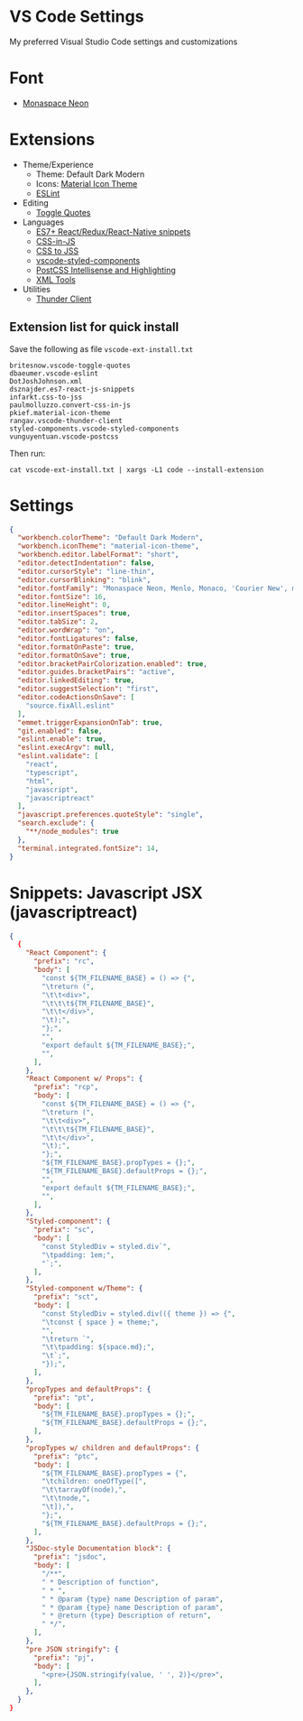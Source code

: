 # VS Code Settings
 
My preferred Visual Studio Code settings and customizations

# Font
* [Monaspace Neon](https://github.com/githubnext/monaspace)

# Extensions
* Theme/Experience
  * Theme: Default Dark Modern
  * Icons: [Material Icon Theme](https://marketplace.visualstudio.com/items?itemName=PKief.material-icon-theme)
  * [ESLint](https://marketplace.visualstudio.com/items?itemName=dbaeumer.vscode-eslint)
* Editing
  * [Toggle Quotes](https://marketplace.visualstudio.com/items?itemName=BriteSnow.vscode-toggle-quotes)
* Languages
  * [ES7+ React/Redux/React-Native snippets](https://marketplace.visualstudio.com/items?itemName=dsznajder.es7-react-js-snippets)
  * [CSS-in-JS](https://marketplace.visualstudio.com/items?itemName=paulmolluzzo.convert-css-in-js)
  * [CSS to JSS](https://marketplace.visualstudio.com/items?itemName=infarkt.css-to-jss)
  * [vscode-styled-components](https://marketplace.visualstudio.com/items?itemName=styled-components.vscode-styled-components)
  * [PostCSS Intellisense and Highlighting](https://marketplace.visualstudio.com/items?itemName=vunguyentuan.vscode-postcss)
  * [XML Tools](https://marketplace.visualstudio.com/items?itemName=DotJoshJohnson.xml)
* Utilities
  * [Thunder Client](https://marketplace.visualstudio.com/items?itemName=rangav.vscode-thunder-client)

## Extension list for quick install
Save the following as file `vscode-ext-install.txt`
```
britesnow.vscode-toggle-quotes
dbaeumer.vscode-eslint
DotJoshJohnson.xml
dsznajder.es7-react-js-snippets
infarkt.css-to-jss
paulmolluzzo.convert-css-in-js
pkief.material-icon-theme
rangav.vscode-thunder-client
styled-components.vscode-styled-components
vunguyentuan.vscode-postcss
```
Then run:
```
cat vscode-ext-install.txt | xargs -L1 code --install-extension
```

# Settings
```json
{
  "workbench.colorTheme": "Default Dark Modern",
  "workbench.iconTheme": "material-icon-theme",
  "workbench.editor.labelFormat": "short",
  "editor.detectIndentation": false,
  "editor.cursorStyle": "line-thin",
  "editor.cursorBlinking": "blink",
  "editor.fontFamily": "Monaspace Neon, Menlo, Monaco, 'Courier New', monospace",
  "editor.fontSize": 16,
  "editor.lineHeight": 0,
  "editor.insertSpaces": true,
  "editor.tabSize": 2,
  "editor.wordWrap": "on",
  "editor.fontLigatures": false,
  "editor.formatOnPaste": true,
  "editor.formatOnSave": true,
  "editor.bracketPairColorization.enabled": true,
  "editor.guides.bracketPairs": "active",
  "editor.linkedEditing": true,
  "editor.suggestSelection": "first",
  "editor.codeActionsOnSave": [
    "source.fixAll.eslint"
  ],
  "emmet.triggerExpansionOnTab": true,
  "git.enabled": false,
  "eslint.enable": true,
  "eslint.execArgv": null,
  "eslint.validate": [
    "react",
    "typescript",
    "html",
    "javascript",
    "javascriptreact"
  ],
  "javascript.preferences.quoteStyle": "single",
  "search.exclude": {
    "**/node_modules": true
  },
  "terminal.integrated.fontSize": 14,
}
```

# Snippets: Javascript JSX (javascriptreact)
```json
{
  {
    "React Component": {
      "prefix": "rc",
      "body": [
        "const ${TM_FILENAME_BASE} = () => {",
        "\treturn (",
        "\t\t<div>",
        "\t\t\t${TM_FILENAME_BASE}",
        "\t\t</div>",
        "\t);",
        "};",
        "",
        "export default ${TM_FILENAME_BASE};",
        "",
      ],
    },
    "React Component w/ Props": {
      "prefix": "rcp",
      "body": [
        "const ${TM_FILENAME_BASE} = () => {",
        "\treturn (",
        "\t\t<div>",
        "\t\t\t${TM_FILENAME_BASE}",
        "\t\t</div>",
        "\t);",
        "};",
        "${TM_FILENAME_BASE}.propTypes = {};",
        "${TM_FILENAME_BASE}.defaultProps = {};",
        "",
        "export default ${TM_FILENAME_BASE};",
        "",
      ],
    },
    "Styled-component": {
      "prefix": "sc",
      "body": [
        "const StyledDiv = styled.div`",
        "\tpadding: 1em;",
        "`;",
      ],
    },
    "Styled-component w/Theme": {
      "prefix": "sct",
      "body": [
        "const StyledDiv = styled.div(({ theme }) => {",
        "\tconst { space } = theme;",
        "",
        "\treturn `",
        "\t\tpadding: ${space.md};",
        "\t`;",
        "});",
      ],
    },
    "propTypes and defaultProps": {
      "prefix": "pt",
      "body": [
        "${TM_FILENAME_BASE}.propTypes = {};",
        "${TM_FILENAME_BASE}.defaultProps = {};",
      ],
    },
    "propTypes w/ children and defaultProps": {
      "prefix": "ptc",
      "body": [
        "${TM_FILENAME_BASE}.propTypes = {",
        "\tchildren: oneOfType([",
        "\t\tarrayOf(node),",
        "\t\tnode,",
        "\t]),",
        "};",
        "${TM_FILENAME_BASE}.defaultProps = {};",
      ],
    },
    "JSDoc-style Documentation block": {
      "prefix": "jsdoc",
      "body": [
        "/**",
        " * Description of function",
        " * ",
        " * @param {type} name Description of param",
        " * @param {type} name Description of param",
        " * @return {type} Description of return",
        " */",
      ],
    },
    "pre JSON stringify": {
      "prefix": "pj",
      "body": [
        "<pre>{JSON.stringify(value, ' ', 2)}</pre>",
      ],
    },
  }
}
```